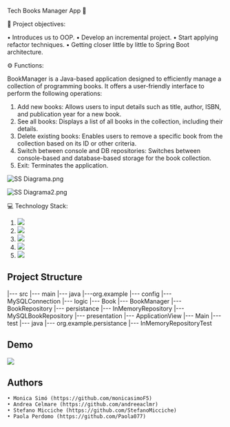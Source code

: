 Tech Books Manager App 📗

🎯 Project objectives:

• Introduces us to OOP.
• Develop an incremental project.
• Start applying refactor techniques.
• Getting closer little by little to Spring Boot architecture.

⚙️ Functions:

BookManager is a Java-based application designed to efficiently manage a collection of programming books. It offers a user-friendly interface to perform the following operations:

1.  Add new books: Allows users to input details such as title, author, ISBN, and publication year for a new book.
2.  See all books: Displays a list of all books in the collection, including their details.
3.  Delete existing books: Enables users to remove a specific book from the collection based on its ID or other criteria.
4.  Switch between console and DB repositories: Switches between console-based and database-based storage for the book collection.
5.  Exit: Terminates the application.

![SS Diagrama.png](..%2F..%2FOneDrive%2FIm%C3%A1genes%2FSS%20Diagrama.png)

![SS Diagrama2.png](..%2F..%2FOneDrive%2FIm%C3%A1genes%2FSS%20Diagrama2.png)

💻 Technology Stack:

1.  <img src= "https://img.shields.io/badge/Java-ED8B00?style=for-the-badge&logo=openjdk&logoColor=white"/>
2.  <img src= "https://img.shields.io/badge/github-%23121011.svg?&style=for-the-badge&logo=github&logoColor=white"/>
3.  <img src="https://img.shields.io/badge/Intellij%20Idea-000?logo=intellij-idea&amp;style=for-the-badge"/>
4.  <img src= "https://shields.io/badge/simple__diarizer-Trello-blue?logo=Trello&style=flat"/>
5.  <img src= "https://img.shields.io/badge/Lucid-282C33?logo=lucid&logoColor=fff&style=for-the-badge"/>

## Project Structure
|--- src
    |--- main
        |--- java
            |---org.example
            |--- config
                |--- MySQLConnection
            |--- logic
                |--- Book
                |--- BookManager
                |--- BookRepository
            |--- persistance
                |--- InMemoryRepository
                |--- MySQLBookRepository
            |--- presentation
                |--- ApplicationView
            |--- Main
|--- test
    |--- java
        |--- org.example.persistance
            |--- InMemoryRepositoryTest
## Demo

<img src= "![Demo Tech Book Manager.gif](..%2F..%2FDownloads%2FDemo%20Tech%20Book%20Manager.gif)"/>

## Authors
    • Monica Simó (https://github.com/monicasimoF5)
    • Andrea Celmare (https://github.com/andreeaclmr)
    • Stefano Micciche (https://github.com/StefanoMicciche)
    • Paola Perdomo (https://github.com/Paola077)

